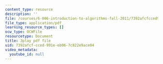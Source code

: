 ```yaml
---
content_type: resource
description: ''
file: /courses/6-006-introduction-to-algorithms-fall-2011/7392afcfcced991eeb067c822e9ace04_Nz1KZXbghj8.pdf
file_type: application/pdf
learning_resource_types: []
ocw_type: OCWFile
resourcetype: Document
title: 3play pdf file
uid: 7392afcf-cced-991e-eb06-7c822e9ace04
video_metadata:
  youtube_id: null
---
```

